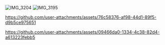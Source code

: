 
![IMG_3204](https://github.com/user-attachments/assets/6418f20c-f2b9-46b2-b623-9847ae49599c)
![IMG_3195](https://github.com/user-attachments/assets/cf76a5f7-c7b9-4d96-a1c4-ce2bd6a3d9a8)

https://github.com/user-attachments/assets/76c58376-af98-44d1-89f5-d9b5ce975651

https://github.com/user-attachments/assets/09466da0-1334-4c38-82d4-a613223febb5

